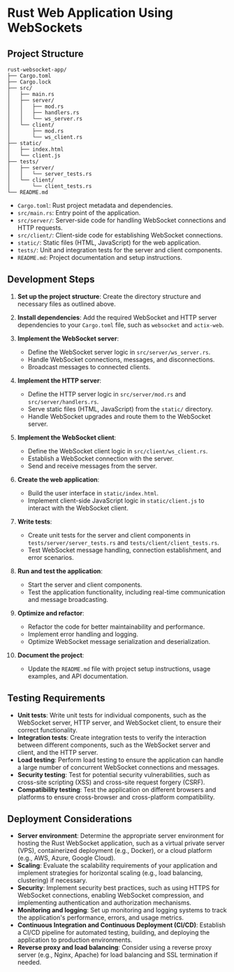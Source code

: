 # Rust Web Application Using WebSockets

## Project Structure

```
rust-websocket-app/
├── Cargo.toml
├── Cargo.lock
├── src/
│   ├── main.rs
│   ├── server/
│   │   ├── mod.rs
│   │   ├── handlers.rs
│   │   └── ws_server.rs
│   └── client/
│       ├── mod.rs
│       └── ws_client.rs
├── static/
│   ├── index.html
│   └── client.js
├── tests/
│   ├── server/
│   │   └── server_tests.rs
│   └── client/
│       └── client_tests.rs
└── README.md
```

- `Cargo.toml`: Rust project metadata and dependencies.
- `src/main.rs`: Entry point of the application.
- `src/server/`: Server-side code for handling WebSocket connections and HTTP requests.
- `src/client/`: Client-side code for establishing WebSocket connections.
- `static/`: Static files (HTML, JavaScript) for the web application.
- `tests/`: Unit and integration tests for the server and client components.
- `README.md`: Project documentation and setup instructions.

## Development Steps

1. **Set up the project structure**: Create the directory structure and necessary files as outlined above.

2. **Install dependencies**: Add the required WebSocket and HTTP server dependencies to your `Cargo.toml` file, such as `websocket` and `actix-web`.

3. **Implement the WebSocket server**:
   - Define the WebSocket server logic in `src/server/ws_server.rs`.
   - Handle WebSocket connections, messages, and disconnections.
   - Broadcast messages to connected clients.

4. **Implement the HTTP server**:
   - Define the HTTP server logic in `src/server/mod.rs` and `src/server/handlers.rs`.
   - Serve static files (HTML, JavaScript) from the `static/` directory.
   - Handle WebSocket upgrades and route them to the WebSocket server.

5. **Implement the WebSocket client**:
   - Define the WebSocket client logic in `src/client/ws_client.rs`.
   - Establish a WebSocket connection with the server.
   - Send and receive messages from the server.

6. **Create the web application**:
   - Build the user interface in `static/index.html`.
   - Implement client-side JavaScript logic in `static/client.js` to interact with the WebSocket client.

7. **Write tests**:
   - Create unit tests for the server and client components in `tests/server/server_tests.rs` and `tests/client/client_tests.rs`.
   - Test WebSocket message handling, connection establishment, and error scenarios.

8. **Run and test the application**:
   - Start the server and client components.
   - Test the application functionality, including real-time communication and message broadcasting.

9. **Optimize and refactor**:
   - Refactor the code for better maintainability and performance.
   - Implement error handling and logging.
   - Optimize WebSocket message serialization and deserialization.

10. **Document the project**:
    - Update the `README.md` file with project setup instructions, usage examples, and API documentation.

## Testing Requirements

- **Unit tests**: Write unit tests for individual components, such as the WebSocket server, HTTP server, and WebSocket client, to ensure their correct functionality.
- **Integration tests**: Create integration tests to verify the interaction between different components, such as the WebSocket server and client, and the HTTP server.
- **Load testing**: Perform load testing to ensure the application can handle a large number of concurrent WebSocket connections and messages.
- **Security testing**: Test for potential security vulnerabilities, such as cross-site scripting (XSS) and cross-site request forgery (CSRF).
- **Compatibility testing**: Test the application on different browsers and platforms to ensure cross-browser and cross-platform compatibility.

## Deployment Considerations

- **Server environment**: Determine the appropriate server environment for hosting the Rust WebSocket application, such as a virtual private server (VPS), containerized deployment (e.g., Docker), or a cloud platform (e.g., AWS, Azure, Google Cloud).
- **Scaling**: Evaluate the scalability requirements of your application and implement strategies for horizontal scaling (e.g., load balancing, clustering) if necessary.
- **Security**: Implement security best practices, such as using HTTPS for WebSocket connections, enabling WebSocket compression, and implementing authentication and authorization mechanisms.
- **Monitoring and logging**: Set up monitoring and logging systems to track the application's performance, errors, and usage metrics.
- **Continuous Integration and Continuous Deployment (CI/CD)**: Establish a CI/CD pipeline for automated testing, building, and deploying the application to production environments.
- **Reverse proxy and load balancing**: Consider using a reverse proxy server (e.g., Nginx, Apache) for load balancing and SSL termination if needed.